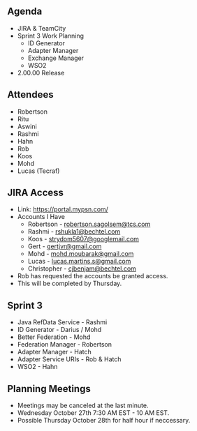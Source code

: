 ## Agenda ##
  * JIRA & TeamCity
  * Sprint 3 Work Planning
    * ID Generator
    * Adapter Manager
    * Exchange Manager
    * WSO2
  * 2.00.00 Release

## Attendees ##
  * Robertson
  * Ritu
  * Aswini
  * Rashmi
  * Hahn
  * Rob
  * Koos
  * Mohd
  * Lucas (Tecraf)

## JIRA Access ##
  * Link: https://portal.mypsn.com/
  * Accounts I Have
    * Robertson - robertson.sagolsem@tcs.com
    * Rashmi - rshukla1@bechtel.com
    * Koos - strydom5607@googlemail.com
    * Gert - gertjvr@gmail.com
    * Mohd - mohd.moubarak@gmail.com
    * Lucas - lucas.martins.s@gmail.com
    * Christopher - cjbenjam@bechtel.com
  * Rob has requested the accounts be granted access.
  * This will be completed by Thursday.

## Sprint 3 ##
  * Java RefData Service - Rashmi
  * ID Generator - Darius / Mohd
  * Better Federation - Mohd
  * Federation Manager - Robertson
  * Adapter Manager - Hatch
  * Adapter Service URIs - Rob & Hatch
  * WSO2 - Hahn

## Planning Meetings ##
  * Meetings may be canceled at the last minute.
  * Wednesday October 27th 7:30 AM EST - 10 AM EST.
  * Possible Thursday October 28th for half hour if neccessary.
